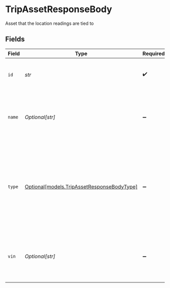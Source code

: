 # TripAssetResponseBody

Asset that the location readings are tied to


## Fields

| Field                                                                                                                                                                                       | Type                                                                                                                                                                                        | Required                                                                                                                                                                                    | Description                                                                                                                                                                                 | Example                                                                                                                                                                                     |
| ------------------------------------------------------------------------------------------------------------------------------------------------------------------------------------------- | ------------------------------------------------------------------------------------------------------------------------------------------------------------------------------------------- | ------------------------------------------------------------------------------------------------------------------------------------------------------------------------------------------- | ------------------------------------------------------------------------------------------------------------------------------------------------------------------------------------------- | ------------------------------------------------------------------------------------------------------------------------------------------------------------------------------------------- |
| `id`                                                                                                                                                                                        | *str*                                                                                                                                                                                       | :heavy_check_mark:                                                                                                                                                                          | Unique ID for the asset object that is reporting the location.                                                                                                                              | 12345                                                                                                                                                                                       |
| `name`                                                                                                                                                                                      | *Optional[str]*                                                                                                                                                                             | :heavy_minus_sign:                                                                                                                                                                          | Name for the asset object that is reporting the location. Only returns when `includeAsset` is set to `true`.                                                                                | MyAsset-1234                                                                                                                                                                                |
| `type`                                                                                                                                                                                      | [Optional[models.TripAssetResponseBodyType]](../models/tripassetresponsebodytype.md)                                                                                                        | :heavy_minus_sign:                                                                                                                                                                          | Type for the asset object that is reporting the location. Only returns when `includeAsset` is set to `true`.  Valid values: `uncategorized`, `trailer`, `equipment`, `unpowered`, `vehicle` | trailer                                                                                                                                                                                     |
| `vin`                                                                                                                                                                                       | *Optional[str]*                                                                                                                                                                             | :heavy_minus_sign:                                                                                                                                                                          | VIN for the asset object that is reporting the location. Only returns when `includeAsset` is set to `true`.                                                                                 | 1GBJ6P1B2HV112765                                                                                                                                                                           |
